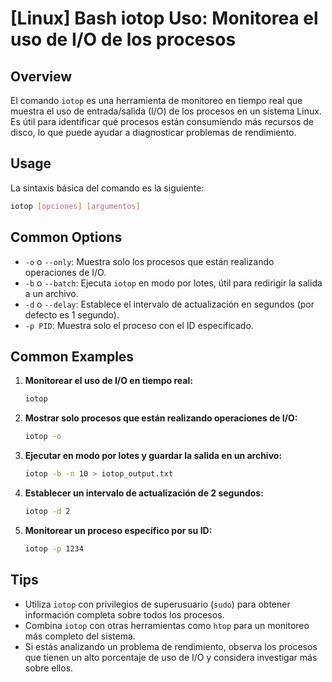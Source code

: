 # [Linux] Bash iotop Uso: Monitorea el uso de I/O de los procesos

## Overview
El comando `iotop` es una herramienta de monitoreo en tiempo real que muestra el uso de entrada/salida (I/O) de los procesos en un sistema Linux. Es útil para identificar qué procesos están consumiendo más recursos de disco, lo que puede ayudar a diagnosticar problemas de rendimiento.

## Usage
La sintaxis básica del comando es la siguiente:

```bash
iotop [opciones] [argumentos]
```

## Common Options
- `-o` o `--only`: Muestra solo los procesos que están realizando operaciones de I/O.
- `-b` o `--batch`: Ejecuta `iotop` en modo por lotes, útil para redirigir la salida a un archivo.
- `-d` o `--delay`: Establece el intervalo de actualización en segundos (por defecto es 1 segundo).
- `-p PID`: Muestra solo el proceso con el ID especificado.

## Common Examples
1. **Monitorear el uso de I/O en tiempo real:**
   ```bash
   iotop
   ```

2. **Mostrar solo procesos que están realizando operaciones de I/O:**
   ```bash
   iotop -o
   ```

3. **Ejecutar en modo por lotes y guardar la salida en un archivo:**
   ```bash
   iotop -b -n 10 > iotop_output.txt
   ```

4. **Establecer un intervalo de actualización de 2 segundos:**
   ```bash
   iotop -d 2
   ```

5. **Monitorear un proceso específico por su ID:**
   ```bash
   iotop -p 1234
   ```

## Tips
- Utiliza `iotop` con privilegios de superusuario (`sudo`) para obtener información completa sobre todos los procesos.
- Combina `iotop` con otras herramientas como `htop` para un monitoreo más completo del sistema.
- Si estás analizando un problema de rendimiento, observa los procesos que tienen un alto porcentaje de uso de I/O y considera investigar más sobre ellos.